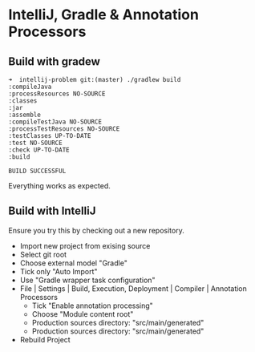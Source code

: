 # IntelliJ, Gradle & Annotation Processors

## Build with gradew

```
➜  intellij-problem git:(master) ./gradlew build
:compileJava
:processResources NO-SOURCE
:classes
:jar
:assemble
:compileTestJava NO-SOURCE
:processTestResources NO-SOURCE
:testClasses UP-TO-DATE
:test NO-SOURCE
:check UP-TO-DATE
:build

BUILD SUCCESSFUL
```

Everything works as expected.

## Build with IntelliJ

Ensure you try this by checking out a new repository.

- Import new project from exising source
- Select git root
- Choose external model "Gradle"
- Tick only "Auto Import"
- Use "Gradle wrapper task configuration"
- File | Settings | Build, Execution, Deployment | Compiler | Annotation Processors
  - Tick "Enable annotation processing"
  - Choose "Module content root"
  - Production sources directory: "src/main/generated"
  - Production sources directory: "src/main/generated"
 - Rebuild Project
 
